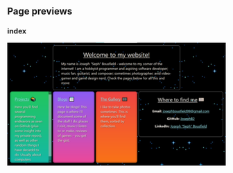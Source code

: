 ## Page previews
### index
![A website divided into rounded boxes. One box containing an introductory message, followed by three boxes coloured in fancy gradients for the subtopics projects, blogs, and the gallery. Finally, a box of contact information](/img/meta/index.png)
